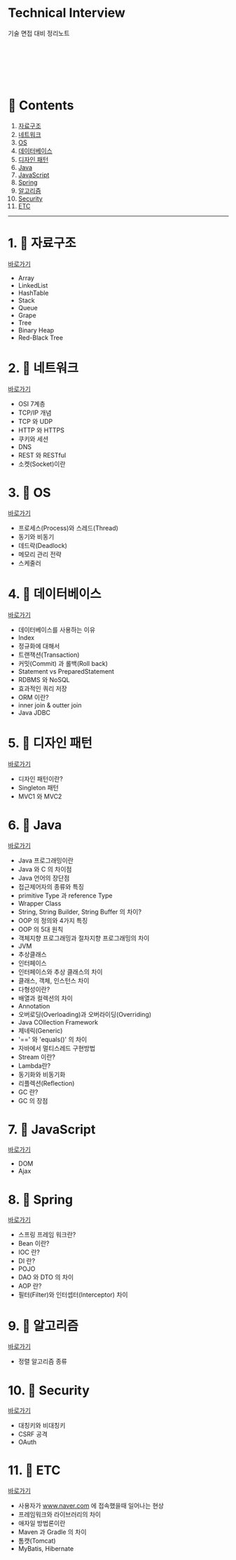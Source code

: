 # Technical Interview

기술 면접 대비 정리노트

<br><br><br><br><br>

# 📒 Contents

1. [자료구조](https://github.com/Sunky97/Interview#1--%EC%9E%90%EB%A3%8C%EA%B5%AC%EC%A1%B0)
2. [네트워크](https://github.com/Sunky97/Interview#2--%EB%84%A4%ED%8A%B8%EC%9B%8C%ED%81%AC)
3. [OS](https://github.com/Sunky97/Interview#3--os)
4. [데이터베이스](https://github.com/Sunky97/Interview#4--%EB%8D%B0%EC%9D%B4%ED%84%B0%EB%B2%A0%EC%9D%B4%EC%8A%A4)
5. [디자인 패턴](https://github.com/Sunky97/Interview#5--%EB%94%94%EC%9E%90%EC%9D%B8-%ED%8C%A8%ED%84%B4)
6. [Java](https://github.com/Sunky97/Interview#6--java)
7. [JavaScript](https://github.com/Sunky97/Interview#7--javascript)
8. [Spring](https://github.com/Sunky97/Interview#8--spring)
9. [알고리즘](https://github.com/Sunky97/Interview#9--%EC%95%8C%EA%B3%A0%EB%A6%AC%EC%A6%98)
10. [Security](https://github.com/Sunky97/Interview#10--security)
11. [ETC](https://github.com/Sunky97/Interview#11--etc)

<hr>

# 1. 📖 **자료구조**
[바로가기]()
- Array
- LinkedList
- HashTable
- Stack
- Queue
- Grape
- Tree
- Binary Heap
- Red-Black Tree

# 2. 📖 **네트워크**
[바로가기]()
- OSI 7계층
- TCP/IP 개념
- TCP 와 UDP
- HTTP 와 HTTPS 
- 쿠키와 세션
- DNS
- REST 와 RESTful
- 소켓(Socket)이란
# 3. 📖 **OS**
[바로가기]()
- 프로세스(Process)와 스레드(Thread)
- 동기와 비동기
- 데드락(Deadlock)
- 메모리 관리 전략
- 스케줄러
# 4. 📖 **데이터베이스**
[바로가기]()
- 데이터베이스를 사용하는 이유
- Index
- 정규화에 대해서
- 트랜잭션(Transaction)
- 커밋(Commit) 과 롤백(Roll back)
- Statement vs PreparedStatement
- RDBMS 와 NoSQL
- 효과적인 쿼리 저장
- ORM 이란?
- inner join & outter join
- Java JDBC
# 5. 📖 **디자인 패턴**
[바로가기]()
- 디자인 패턴이란?
- Singleton 패턴
- MVC1 와 MVC2
# 6. 📖 **Java**
[바로가기]()
- Java 프로그래밍이란
- Java 와 C 의 차이점
- Java 언어의 장단점
- 접근제어자의 종류와 특징
- primitive Type 과 reference Type
- Wrapper Class
- String, String Builder, String Buffer 의 차이?
- OOP 의 정의와 4가지 특징
- OOP 의 5대 원칙
- 객체지향 프로그래밍과 절차지향 프로그래밍의 차이
- JVM
- 추상클래스
- 인터페이스
- 인터페이스와 추상 클래스의 차이
- 클래스, 객체, 인스턴스 차이
- 다형성이란?
- 배열과 컬렉션의 차이
- Annotation
- 오버로딩(Overloading)과 오버라이딩(Overriding)
- Java COllection Framework
- 제네릭(Generic)
- '==' 와 'equals()' 의 차이
- 자바에서 멀티스레드 구현방법
- Stream 이란?
- Lambda란?
- 동기화와 비동기화
- 리플렉션(Reflection)
- GC 란?
- GC 의 장점
# 7. 📖 **JavaScript**
[바로가기]()
- DOM
- Ajax
# 8. 📖 **Spring**
[바로가기]()
- 스프링 프레임 워크란?
- Bean 이란?
- IOC 란?
- DI 란?
- POJO
- DAO 와 DTO 의 차이
- AOP 란?
- 필터(Filter)와 인터셉터(Interceptor) 차이
# 9. 📖 **알고리즘**
[바로가기]()
- 정렬 알고리즘 종류
# 10. 📖 **Security**
[바로가기]()
- 대칭키와 비대칭키
- CSRF 공격
- OAuth
# 11. 📖 **ETC**
[바로가기]()
- 사용자가 www.naver.com 에 접속했을때 일어나는 현상
- 프레임워크와 라이브러리의 차이
- 애자일 방법론이란
- Maven 과 Gradle 의 차이
- 톰캣(Tomcat)
- MyBatis, Hibernate